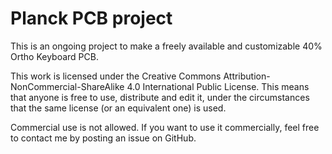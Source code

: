 # Planck PCB project

This is an ongoing project to make a freely available and customizable 40% Ortho Keyboard PCB.

This work is licensed under the Creative Commons Attribution-NonCommercial-ShareAlike 4.0 International Public License. This means that anyone is free to use, distribute and edit it, under the circumstances that the same license (or an equivalent one) is used.

Commercial use is not allowed. If you want to use it commercially, feel free to contact me by posting an issue on GitHub.
